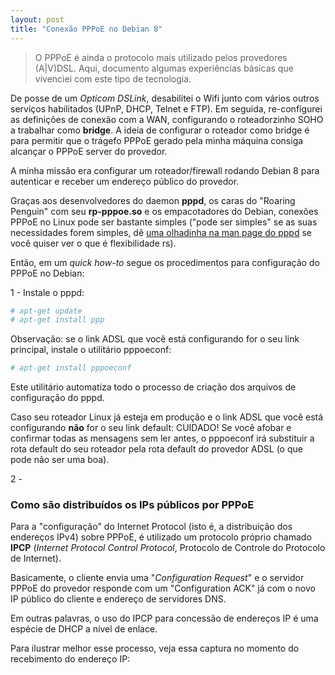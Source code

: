 ```yaml
---
layout: post
title: "Conexão PPPoE no Debian 8"
---
```


> O PPPoE é ainda o protocolo mais utilizado pelos provedores (A\|V)DSL. Aqui, documento algumas experiências básicas que vivenciei com este tipo de tecnologia.

De posse de um *Opticom DSLink*, desabilitei o Wifi junto com vários outros serviços habilitados (UPnP, DHCP, Telnet e FTP). Em seguida, re-configurei as definições de conexão com a WAN, configurando o roteadorzinho SOHO a trabalhar como **bridge**. A ideia de configurar o roteador como bridge é para permitir que o trágefo PPPoE gerado pela minha máquina consiga alcançar o PPPoE server do provedor.

A minha missão era configurar um roteador/firewall rodando Debian 8 para autenticar e receber um endereço público do provedor.

Graças aos desenvolvedores do daemon **pppd**, os caras do "Roaring Penguin" com seu **rp-pppoe.so** e os empacotadores do Debian, conexões PPPoE no Linux pode ser bastante simples ("pode ser simples" se as suas necessidades forem simples, dê [uma olhadinha na man page do pppd](https://ppp.samba.org/pppd.html) se você quiser ver o que é flexibilidade rs).

Então, em um *quick how-to* segue os procedimentos para configuração do PPPoE no Debian:

1 - Instale o pppd:

```bash
# apt-get update
# apt-get install ppp
```

Observação: se o link ADSL que você está configurando for o seu link principal, instale o utilitário pppoeconf:

```bash
# apt-get install pppoeconf
```

Este utilitário automatiza todo o processo de criação dos arquivos de configuração do pppd.

Caso seu roteador Linux já esteja em produção e o link ADSL que você está configurando **não** for o seu link default: CUIDADO! Se você afobar e confirmar todas as mensagens sem ler antes, o pppoeconf irá substituir a rota default do seu roteador pela rota default do provedor ADSL (o que pode não ser uma boa).

2 - 


### Como são distribuídos os IPs públicos por PPPoE

Para a "configuração" do Internet Protocol (isto é, a distribuição dos endereços IPv4) sobre PPPoE, é utilizado um protocolo próprio chamado **IPCP** (*Internet Protocol Control Protocol*, Protocolo de Controle do Protocolo de Internet).

Basicamente, o cliente envia uma "*Configuration Request*" e o servidor PPPoE do provedor responde com um "Configuration ACK" já com o novo IP público do cliente e endereço de servidores DNS.

Em outras palavras, o uso do IPCP para concessão de endereços IP é uma espécie de DHCP a nível de enlace.

Para ilustrar melhor esse processo, veja essa captura no momento do recebimento do endereço IP:

